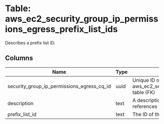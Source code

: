 
# Table: aws_ec2_security_group_ip_permissions_egress_prefix_list_ids
Describes a prefix list ID.
## Columns
| Name        | Type           | Description  |
| ------------- | ------------- | -----  |
|security_group_ip_permissions_egress_cq_id|uuid|Unique ID of aws_ec2_security_group_ip_permissions_egresses table (FK)|
|description|text|A description for the security group rule that references this prefix list ID.|
|prefix_list_id|text|The ID of the prefix.|
